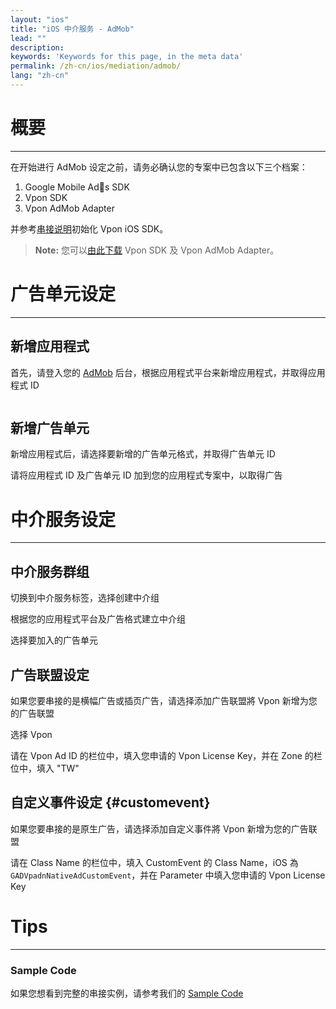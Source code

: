 ```yaml
---
layout: "ios"
title: "iOS 中介服务 - AdMob"
lead: ""
description:
keywords: 'Keywords for this page, in the meta data'
permalink: /zh-cn/ios/mediation/admob/
lang: "zh-cn"
---
```


# 概要
---
在开始进行 AdMob 设定之前，请务必确认您的专案中已包含以下三个档案：

1. Google Mobile Ads SDK
2. Vpon SDK
3. Vpon AdMob Adapter

并参考[串接说明]初始化 Vpon iOS SDK。

>**Note:** 您可以[由此下载][2] Vpon SDK 及 Vpon AdMob Adapter。


# 广告单元设定
---

## 新增应用程式
首先，请登入您的 [AdMob][1] 后台，根据应用程式平台来新增应用程式，并取得应用程式 ID

<img src="{{site.imgurl}}/AdMob_012.png" alt="" class=""/>

## 新增广告单元
新增应用程式后，请选择要新增的广告单元格式，并取得广告单元 ID
<img src="{{site.imgurl}}/AdMob_013.png" alt="" class=""/>

请将应用程式 ID 及广告单元 ID 加到您的应用程式专案中，以取得广告

# 中介服务设定
---

## 中介服务群组
切换到中介服务标签，选择创建中介组
<img src="{{site.imgurl}}/AdMob_014.png" alt="" class=""/>

根据您的应用程式平台及广告格式建立中介组
<img src="{{site.imgurl}}/AdMob_015.png" alt="" class=""/>

选择要加入的广告单元
<img src="{{site.imgurl}}/AdMob_016.png" alt="" class=""/>
<img src="{{site.imgurl}}/AdMob_017.png" alt="" class=""/>

## 广告联盟设定
如果您要串接的是横幅广告或插页广告，请选择添加广告联盟將 Vpon 新增为您的广告联盟
<img src="{{site.imgurl}}/AdMob_018.png" alt="" class=""/>

选择 Vpon
<img src="{{site.imgurl}}/AdMob_019.png" alt="" class=""/>

请在 Vpon Ad ID 的栏位中，填入您申请的 Vpon License Key，并在 Zone 的栏位中，填入 "TW"
<img src="{{site.imgurl}}/AdMob_020.png" alt="" class=""/>


## 自定义事件设定 {#customevent}
如果您要串接的是原生广告，请选择添加自定义事件將 Vpon 新增为您的广告联盟
<img src="{{site.imgurl}}/AdMob_021.png" alt="" class=""/>

请在 Class Name 的栏位中，填入 CustomEvent 的 Class Name，iOS 為 `GADVpadnNativeAdCustomEvent`，并在 Parameter 中填入您申请的 Vpon License Key
<img src="{{site.imgurl}}/AdMob_022.png" alt="" class=""/>


# Tips
---

### Sample Code
如果您想看到完整的串接实例，请参考我们的 [Sample Code]


[串接说明]:http://wiki.vpon.com/zh-cn/ios/integration-guide/#initial-sdk
[1]:https://apps.admob.com
[Sample Code]: {{site.baseurl}}/zh-cn/ios/download
[2]: {{site.baseurl}}/zh-tw/ios/download